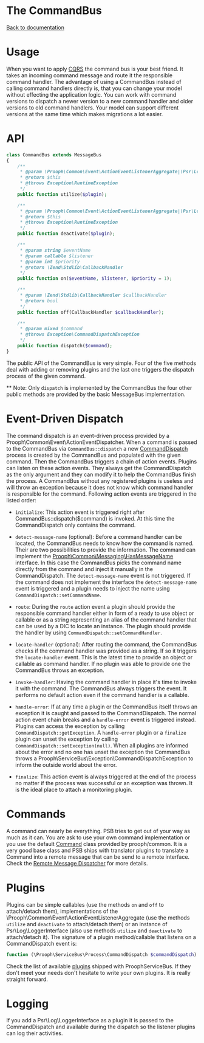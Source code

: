 The CommandBus
==============

[Back to documentation](../README.md#documentation)

# Usage

When you want to apply [CQRS](http://cqrs.files.wordpress.com/2010/11/cqrs_documents.pdf) the command bus is your best friend.
It takes an incoming command message and route it the responsible command handler.
The advantage of using a CommandBus instead of calling command handlers directly is, that you can change your model without effecting
the application logic. You can work with command versions to dispatch a newer version to a new command handler and older
versions to old command handlers. Your model can support different versions at the same time which makes migrations a lot easier.

# API

```php
class CommandBus extends MessageBus
{
    /**
     * @param \Prooph\Common\Event\ActionEventListenerAggregate|\Psr\Log\LoggerInterface $plugin
     * @return $this
     * @throws Exception\RuntimeException
     */
    public function utilize($plugin);

    /**
     * @param \Prooph\Common\Event\ActionEventListenerAggregate|\Psr\Log\LoggerInterface $plugin
     * @return $this
     * @throws Exception\RuntimeException
     */
    public function deactivate($plugin);

    /**
     * @param string $eventName
     * @param callable $listener
     * @param int $priority
     * @return \Zend\Stdlib\CallbackHandler
     */
    public function on($eventName, $listener, $priority = 1);

    /**
     * @param \Zend\Stdlib\CallbackHandler $callbackHandler
     * @return bool
     */
    public function off(CallbackHandler $callbackHandler);

    /**
     * @param mixed $command
     * @throws Exception\CommandDispatchException
     */
    public function dispatch($command);
}
```

The public API of the CommandBus is very simple. Four of the five methods deal with adding or removing plugins and the last
one triggers the dispatch process of the given command.

** Note: Only `dispatch` is implemented by the CommandBus the four other public methods are provided by the basic MessageBus implementation.

# Event-Driven Dispatch

The command dispatch is an event-driven process provided by a Prooph\Common\Event\ActionEventDispatcher.
When a command is passed to the CommandBus via `CommandBus::dispatch` a new [CommandDispatch](../src/Prooph/ServiceBus/Process/CommandDispatch.php) process is created by the CommandBus and populated with the given command.
Then the CommandBus triggers a chain of action events. Plugins can listen on these action events. They always get the CommandDispatch as the only argument and they can
modify it to help the CommandBus finish the process. A CommandBus without any registered plugins is useless and will throw an exception because
it does not know which command handler is responsible for the command.
Following action events are triggered in the listed order:

- `initialize`: This action event is triggered right after CommandBus::dispatch($command) is invoked. At this time the CommandDispatch only contains the command.

- `detect-message-name` (optional): Before a command handler can be located, the CommandBus needs to know how the command is named. Their are two
possibilities to provide the information. The command can implement the [Prooph\Common\Messaging\HasMessageName](https://github.com/prooph/common/blob/master/src/Messaging/HasMessageName.php) interface.
In this case the CommandBus picks the command name directly from the command and inject it manually in the CommandDispatch. The `detect-message-name` event is not triggered. If the command
does not implement the interface the `detect-message-name` event is triggered and a plugin needs to inject the name using `CommandDispatch::setCommandName`.

- `route`: During the `route` action event a plugin should provide the responsible command handler either in form of a ready to use object or callable or as a string
representing an alias of the command handler that can be used by a DIC to locate an instance. The plugin should provide the handler by using
`CommandDispatch::setCommandHandler`.

- `locate-handler` (optional): After routing the command, the CommandBus checks if the command handler was provided as a string. If so it triggers the
`locate-handler` event. This is the latest time to provide an object or callable as command handler. If no plugin was able to provide one the CommandBus throws an exception.

- `invoke-handler`: Having the command handler in place it's time to invoke it with the command. The CommandBus always triggers the event. It performs no default action even if the
command handler is a callable.

- `handle-error`: If at any time a plugin or the CommandBus itself throws an exception it is caught and passed to the CommandDispatch. The normal action event chain breaks and a
`handle-error` event is triggered instead. Plugins can access the exception by calling `CommandDispatch::getException`.
A `handle-error` plugin or a `finalize` plugin can unset the exception by calling `CommandDispatch::setException(null)`.
When all plugins are informed about the error and no one has unset the exception the CommandBus throws a Prooph\ServiceBus\Exception\CommandDispatchException to inform the outside world about the error.

- `finalize`: This action event is always triggered at the end of the process no matter if the process was successful or an exception was thrown. It is the ideal place to
attach a monitoring plugin.

# Commands

A command can nearly be everything. PSB tries to get out of your way as much as it can. You are ask to use your own command implementation or you use the
default [Command](https://github.com/prooph/common/blob/master/src/Messaging/Command.php) class provided by prooph/common. It is a very good base class
and PSB ships with translator plugins to translate a Command into a remote message
that can be send to a remote interface. Check the [Remote Message Dispatcher](message_dispatcher.md) for more details.

# Plugins

Plugins can be simple callables (use the methods `on` and `off` to attach/detach them), implementations of the
\Prooph\Common\Event\ActionEventListenerAggregate (use the methods `utilize` and `deactivate` to attach/detach them) or an instance of
Psr\Log\LoggerInterface (also use methods `utilize` and `deactivate` to attach/detach it).
The signature of a plugin method/callable that listens on a CommandDispatch event is:

```php
function (\Prooph\ServiceBus\Process\CommandDispatch $commandDispatch) {};
```

Check the list of available [plugins](plugins.md) shipped with ProophServiceBus. If they don't meet your needs don't hesitate to write your
own plugins. It is really straight forward.

# Logging

If you add a Psr\Log\LoggerInterface as a plugin it is passed to the CommandDispatch and available during the dispatch so the
listener plugins can log their activities.





